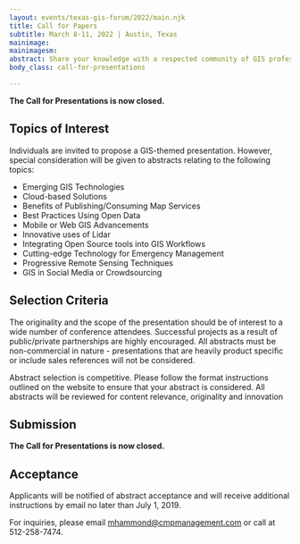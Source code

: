 ```yaml
---
layout: events/texas-gis-forum/2022/main.njk
title: Call for Papers
subtitle: March 8-11, 2022 | Austin, Texas
mainimage: 
mainimagesm: 
abstract: Share your knowledge with a respected community of GIS professionals and network with your peers in the geospatial industry.
body_class: call-for-presentations

---
```

<strong>The Call for Presentations is now closed.</strong>

## Topics of Interest

Individuals are invited to propose a GIS-themed presentation. However, special consideration will be given to abstracts relating to the following topics:

- Emerging GIS Technologies
- Cloud-based Solutions
- Benefits of Publishing/Consuming Map Services
- Best Practices Using Open Data
- Mobile or Web GIS Advancements
- Innovative uses of Lidar
- Integrating Open Source tools into GIS Workflows
- Cutting-edge Technology for Emergency Management
- Progressive Remote Sensing Techniques
- GIS in Social Media or Crowdsourcing

## Selection Criteria

The originality and the scope of the presentation should be of interest to a wide number of conference attendees. Successful projects as a result of public/private partnerships are highly encouraged. All abstracts must be non-commercial in nature - presentations that are heavily product specific or include sales references will not be considered.

Abstract selection is competitive. Please follow the format instructions outlined on the website to ensure that your abstract is considered. All abstracts will be reviewed for content relevance, originality and innovation

## Submission

<strong>The Call for Presentations is now closed.</strong>

## Acceptance

Applicants will be notified of abstract acceptance and will receive additional instructions by email no later than July 1, 2019.

For inquiries, please email [mhammond@cmpmanagement.com](mailto:mhammond@cmpmanagement.com) or call at 512-258-7474.
